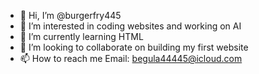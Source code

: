 - 👋 Hi, I’m @burgerfry445
- 👀 I’m interested in coding websites and working on AI
- 🌱 I’m currently learning HTML
- 💞️ I’m looking to collaborate on building my first website
- 📫 How to reach me Email: begula44445@icloud.com

<!---
burgerfry445/burgerfry445 is a ✨ special ✨ repository because its `README.md` (this file) appears on your GitHub profile.
You can click the Preview link to take a look at your changes.
--->
